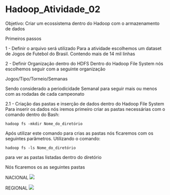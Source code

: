 # Hadoop_Atividade_02

Objetivo: 
Criar um ecossistema dentro do Hadoop com o armazenamento de dados 


Primeiros passos

1 - Definir o arquivo será utilizado 
Para a atividade escolhemos um dataset de Jogos de Futebol do Brasil. Contendo mais de 14 mil linhas 

2 - Definir Organização dentro do HDFS 
Dentro do Hadoop File System nós escolhemos seguir com a seguinte organização 

Jogos/Tipo/Torneio/Semanas

Sendo considerado a periodicidade Semanal para seguir mais ou menos com as rodadas de cada campeonato 

2.1 - Criação das pastas e inserção de dados dentro do Hadoop File System 
Para inserir os dados nós iremos primeiro criar as pastas necessárias com o comando dentro do Bash: 

```
hadoop fs -mkdir Nome_do_diretório
```

Após utilizar este comando para crias as pastas nós ficaremos com os seguintes parâmetros.
Utilizando o comando: 


```
hadoop fs -ls Nome_do_diretório
```

para ver as pastas listadas dentro do diretório

Nós ficaremos os as seguintes pastas 

NACIONAL
<img src='https://user-images.githubusercontent.com/64543476/235367299-ca5e0c82-30e8-45d2-8e00-2dac3e5ced69.jpeg'></img>

REGIONAL
<img src='https://user-images.githubusercontent.com/64543476/235367303-9cdf335c-861e-42f3-ba00-78a97eb2a492.jpeg'></img>








